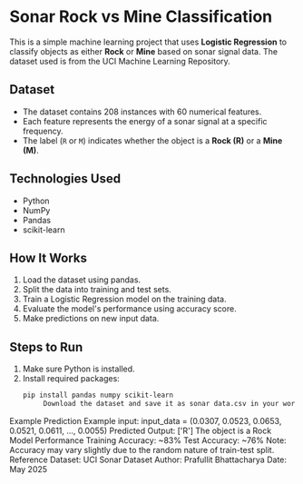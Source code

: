 # Sonar Rock vs Mine Classification

This is a simple machine learning project that uses **Logistic Regression** to classify objects as either **Rock** or **Mine** based on sonar signal data. The dataset used is from the UCI Machine Learning Repository.

## Dataset

- The dataset contains 208 instances with 60 numerical features.
- Each feature represents the energy of a sonar signal at a specific frequency.
- The label (`R` or `M`) indicates whether the object is a **Rock (R)** or a **Mine (M)**.

## Technologies Used

- Python
- NumPy
- Pandas
- scikit-learn

## How It Works

1. Load the dataset using pandas.
2. Split the data into training and test sets.
3. Train a Logistic Regression model on the training data.
4. Evaluate the model's performance using accuracy score.
5. Make predictions on new input data.

## Steps to Run

1. Make sure Python is installed.
2. Install required packages:
   ```bash
   pip install pandas numpy scikit-learn
        Download the dataset and save it as sonar data.csv in your working directory.

Example Prediction
Example input:
input_data = (0.0307, 0.0523, 0.0653, 0.0521, 0.0611, ..., 0.0055)
Predicted Output:
['R']
The object is a Rock
Model Performance
Training Accuracy: ~83%
Test Accuracy: ~76%
Note: Accuracy may vary slightly due to the random nature of train-test split.
Reference
Dataset: UCI Sonar Dataset
Author: Prafullit Bhattacharya
Date: May 2025
